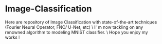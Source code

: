 # Image-Classification

Here are repository of Image Classification with state-of-the-art techniques (Fourier Neural Operator, FNO/ U-Net, etc)
\\
I' m now tackling on any renowned algorithm to modeling MNIST classifier. 
\\
Hope you enjoy my works !
